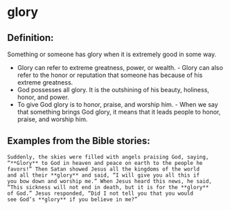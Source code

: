 glory
=====

Definition:
-----------

Something or someone has glory when it is extremely good in some way.

-   Glory can refer to extreme greatness, power, or wealth.  -   Glory
can also refer to the honor or reputation that someone has
    because of his extreme greatness.
-   God possesses all glory. It is the outshining of his beauty,
    holiness, honor, and power.
-   To give God glory is to honor, praise, and worship him.  -   When
we say that something brings God glory, it means that it leads
    people to honor, praise, and worship him.

Examples from the Bible stories:
--------------------------------

    Suddenly, the skies were filled with angels praising God, saying,
    “**Glory** to God in heaven and peace on earth to the people he
    favors!” Then Satan showed Jesus all the kingdoms of the world
    and all their **glory** and said, “I will give you all this if
    you bow down and worship me.” When Jesus heard this news, he said,
    “This sickness will not end in death, but it is for the **glory**
    of God.” Jesus responded, “Did I not tell you that you would
    see God’s **glory** if you believe in me?”
